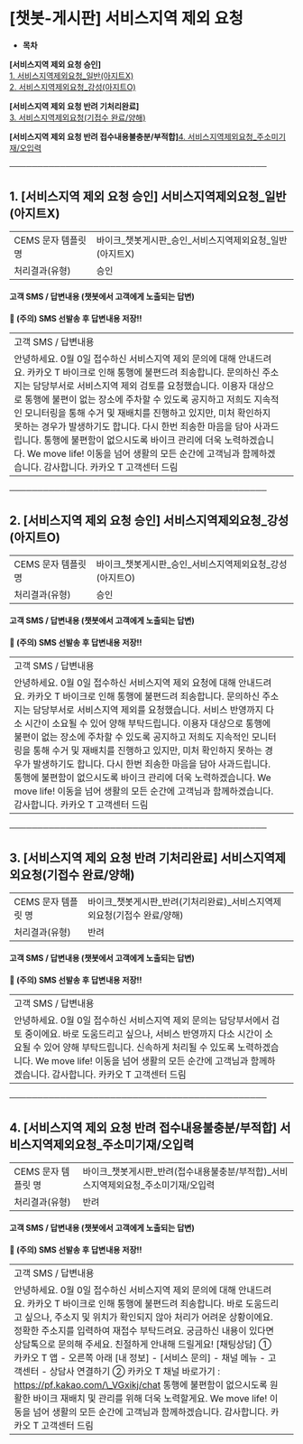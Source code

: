 # [챗봇-게시판] 서비스지역 제외 요청

* **목차**

**[서비스지역 제외 요청 승인]**   
[1. 서비스지역제외요청\_일반(아지트X)](#h_01JA9RN2N9G8H7Y8C1GEJ9BYB5)  
[2. 서비스지역제외요청\_강성(아지트O)](#h_01JWA91KHPE78MXNB6H42A438F)

**[서비스지역 제외 요청 반려 기처리완료]**   
[3. 서비스지역제외요청(기접수 완료/양해)](#h_01JWA7ZXB9SEQRBW1S5Q9TD6TQ)

**[서비스지역 제외 요청 반려 접수내용불충분/부적합]**[4. 서비스지역제외요청\_주소미기재/오입력](#h_01JWA7ZZQYP3VAJDX2225J1T1W)

**──────────────────────────────────────────────**

**1. [서비스지역 제외 요청 승인] 서비스지역제외요청\_일반(아지트X)**
-------------------------------------------

|  |  |
| --- | --- |
| CEMS 문자 템플릿 명 | 바이크\_챗봇게시판\_승인\_서비스지역제외요청\_일반(아지트X) |
| 처리결과(유형) | 승인 |

#### 

#### **고객 SMS / 답변내용 (챗봇에서 고객에게 노출되는 답변)**

****🚨 (주의) SMS 선발송 후 답변내용 저장!!****

|  |  |
| --- | --- |
| 고객 SMS / 답변내용 | |
| 안녕하세요.  0월 0일 접수하신 서비스지역 제외 문의에 대해 안내드려요.  카카오 T 바이크로 인해 통행에 불편드려 죄송합니다. 문의하신 주소지는 담당부서로 서비스지역 제외 검토를 요청했습니다.  이용자 대상으로 통행에 불편이 없는 장소에 주차할 수 있도록 공지하고  저희도 지속적인 모니터링을 통해 수거 및 재배치를 진행하고 있지만,  미처 확인하지 못하는 경우가 발생하기도 합니다.  다시 한번 죄송한 마음을 담아 사과드립니다.  통행에 불편함이 없으시도록 바이크 관리에 더욱 노력하겠습니다.  We move life!  이동을 넘어 생활의 모든 순간에 고객님과 함께하겠습니다.  감사합니다.  카카오 T 고객센터 드림 | |

**──────────────────────────────────────────────**

**2. [서비스지역 제외 요청 승인] 서비스지역제외요청\_강성(아지트O)**
-------------------------------------------

|  |  |
| --- | --- |
| CEMS 문자 템플릿 명 | 바이크\_챗봇게시판\_승인\_서비스지역제외요청\_강성(아지트O) |
| 처리결과(유형) | 승인 |

#### 

#### **고객 SMS / 답변내용 (챗봇에서 고객에게 노출되는 답변)**

****🚨 (주의) SMS 선발송 후 답변내용 저장!!****

|  |  |
| --- | --- |
| 고객 SMS / 답변내용 | |
| 안녕하세요.  0월 0일 접수하신 서비스지역 제외 요청에 대해 안내드려요.  카카오 T 바이크로 인해 통행에 불편드려 죄송합니다.  문의하신 주소지는 담당부서로 서비스지역 제외를 요청했습니다. 서비스 반영까지 다소 시간이 소요될 수 있어 양해 부탁드립니다.  이용자 대상으로 통행에 불편이 없는 장소에 주차할 수 있도록 공지하고  저희도 지속적인 모니터링을 통해 수거 및 재배치를 진행하고 있지만,  미처 확인하지 못하는 경우가 발생하기도 합니다.  다시 한번 죄송한 마음을 담아 사과드립니다.  통행에 불편함이 없으시도록 바이크 관리에 더욱 노력하겠습니다.  We move life!  이동을 넘어 생활의 모든 순간에 고객님과 함께하겠습니다.  감사합니다.  카카오 T 고객센터 드림 | |

**──────────────────────────────────────────────**

**3. [서비스지역 제외 요청 반려 기처리완료] 서비스지역제외요청(기접수 완료/양해)**
--------------------------------------------------

|  |  |
| --- | --- |
| CEMS 문자 템플릿 명 | 바이크\_챗봇게시판\_반려(기처리완료)\_서비스지역제외요청(기접수 완료/양해) |
| 처리결과(유형) | 반려 |

#### 

#### **고객 SMS / 답변내용 (챗봇에서 고객에게 노출되는 답변)**

****🚨 (주의) SMS 선발송 후 답변내용 저장!!****

|  |  |
| --- | --- |
| 고객 SMS / 답변내용 | |
| 안녕하세요.  0월 0일 접수하신 서비스지역 제외 문의는 담당부서에서 검토 중이에요.  바로 도움드리고 싶으나, 서비스 반영까지 다소 시간이 소요될 수 있어 양해 부탁드립니다.  신속하게 처리될 수 있도록 노력하겠습니다.  We move life!  이동을 넘어 생활의 모든 순간에 고객님과 함께하겠습니다.  감사합니다.  카카오 T 고객센터 드림 | |

**──────────────────────────────────────────────**

**4. [서비스지역 제외 요청 반려 접수내용불충분/부적합] 서비스지역제외요청\_주소미기재/오입력**
--------------------------------------------------------

|  |  |
| --- | --- |
| CEMS 문자 템플릿 명 | 바이크\_챗봇게시판\_반려(접수내용불충분/부적합)\_서비스지역제외요청\_주소미기재/오입력 |
| 처리결과(유형) | 반려 |

#### 

#### **고객 SMS / 답변내용 (챗봇에서 고객에게 노출되는 답변)**

****🚨 (주의) SMS 선발송 후 답변내용 저장!!****

|  |  |
| --- | --- |
| 고객 SMS / 답변내용 | |
| 안녕하세요.  0월 0일 접수하신 서비스지역 제외 문의에 대해 안내드려요.  카카오 T 바이크로 인해 통행에 불편드려 죄송합니다. 바로 도움드리고 싶으나, 주소지 및 위치가 확인되지 않아 처리가 어려운 상황이에요.  정확한 주소지를 입력하여 재접수 부탁드려요.  궁금하신 내용이 있다면 상담톡으로 문의해 주세요. 친절하게 안내해 드릴게요!  [채팅상담] ① 카카오 T 앱 - 오른쪽 아래 [내 정보] - [서비스 문의] - 채널 메뉴 - 고객센터 - 상담사 연결하기 ② 카카오 T 채널 바로가기 : https://pf.kakao.com/\_VGxikj/chat  통행에 불편함이 없으시도록 원활한 바이크 재배치 및 관리를 위해 더욱 노력할게요.  We move life!  이동을 넘어 생활의 모든 순간에 고객님과 함께하겠습니다.  감사합니다.  카카오 T 고객센터 드림 | |